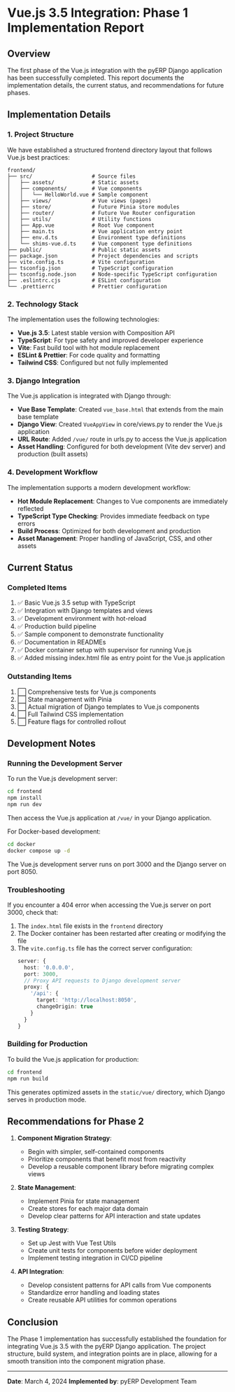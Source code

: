# Vue.js 3.5 Integration: Phase 1 Implementation Report

## Overview

The first phase of the Vue.js integration with the pyERP Django application has been successfully completed. This report documents the implementation details, the current status, and recommendations for future phases.

## Implementation Details

### 1. Project Structure

We have established a structured frontend directory layout that follows Vue.js best practices:

```
frontend/
├── src/                   # Source files
│   ├── assets/            # Static assets
│   ├── components/        # Vue components
│   │   └── HelloWorld.vue # Sample component
│   ├── views/             # Vue views (pages)
│   ├── store/             # Future Pinia store modules
│   ├── router/            # Future Vue Router configuration
│   ├── utils/             # Utility functions
│   ├── App.vue            # Root Vue component
│   ├── main.ts            # Vue application entry point
│   ├── env.d.ts           # Environment type definitions
│   └── shims-vue.d.ts     # Vue component type definitions
├── public/                # Public static assets
├── package.json           # Project dependencies and scripts
├── vite.config.ts         # Vite configuration
├── tsconfig.json          # TypeScript configuration
├── tsconfig.node.json     # Node-specific TypeScript configuration
├── .eslintrc.cjs          # ESLint configuration
└── .prettierrc            # Prettier configuration
```

### 2. Technology Stack

The implementation uses the following technologies:

- **Vue.js 3.5**: Latest stable version with Composition API
- **TypeScript**: For type safety and improved developer experience
- **Vite**: Fast build tool with hot module replacement
- **ESLint & Prettier**: For code quality and formatting
- **Tailwind CSS**: Configured but not fully implemented

### 3. Django Integration

The Vue.js application is integrated with Django through:

- **Vue Base Template**: Created `vue_base.html` that extends from the main base template
- **Django View**: Created `VueAppView` in core/views.py to render the Vue.js application
- **URL Route**: Added `/vue/` route in urls.py to access the Vue.js application
- **Asset Handling**: Configured for both development (Vite dev server) and production (built assets)

### 4. Development Workflow

The implementation supports a modern development workflow:

- **Hot Module Replacement**: Changes to Vue components are immediately reflected
- **TypeScript Type Checking**: Provides immediate feedback on type errors
- **Build Process**: Optimized for both development and production
- **Asset Management**: Proper handling of JavaScript, CSS, and other assets

## Current Status

### Completed Items

1. ✅ Basic Vue.js 3.5 setup with TypeScript
2. ✅ Integration with Django templates and views
3. ✅ Development environment with hot-reload
4. ✅ Production build pipeline
5. ✅ Sample component to demonstrate functionality
6. ✅ Documentation in READMEs
7. ✅ Docker container setup with supervisor for running Vue.js
8. ✅ Added missing index.html file as entry point for the Vue.js application

### Outstanding Items

1. ⬜ Comprehensive tests for Vue.js components
2. ⬜ State management with Pinia
3. ⬜ Actual migration of Django templates to Vue.js components
4. ⬜ Full Tailwind CSS implementation
5. ⬜ Feature flags for controlled rollout

## Development Notes

### Running the Development Server

To run the Vue.js development server:

```bash
cd frontend
npm install
npm run dev
```

Then access the Vue.js application at `/vue/` in your Django application.

For Docker-based development:

```bash
cd docker
docker compose up -d
```

The Vue.js development server runs on port 3000 and the Django server on port 8050.

### Troubleshooting

If you encounter a 404 error when accessing the Vue.js server on port 3000, check that:

1. The `index.html` file exists in the `frontend` directory
2. The Docker container has been restarted after creating or modifying the file
3. The `vite.config.ts` file has the correct server configuration:
   ```typescript
   server: {
     host: '0.0.0.0',
     port: 3000,
     // Proxy API requests to Django development server
     proxy: {
       '/api': {
         target: 'http://localhost:8050',
         changeOrigin: true
       }
     }
   }
   ```

### Building for Production

To build the Vue.js application for production:

```bash
cd frontend
npm run build
```

This generates optimized assets in the `static/vue/` directory, which Django serves in production mode.

## Recommendations for Phase 2

1. **Component Migration Strategy**:
   - Begin with simpler, self-contained components
   - Prioritize components that benefit most from reactivity
   - Develop a reusable component library before migrating complex views

2. **State Management**:
   - Implement Pinia for state management
   - Create stores for each major data domain
   - Develop clear patterns for API interaction and state updates

3. **Testing Strategy**:
   - Set up Jest with Vue Test Utils
   - Create unit tests for components before wider deployment
   - Implement testing integration in CI/CD pipeline

4. **API Integration**:
   - Develop consistent patterns for API calls from Vue components
   - Standardize error handling and loading states
   - Create reusable API utilities for common operations

## Conclusion

The Phase 1 implementation has successfully established the foundation for integrating Vue.js 3.5 with the pyERP Django application. The project structure, build system, and integration points are in place, allowing for a smooth transition into the component migration phase.

---

**Date**: March 4, 2024
**Implemented by**: pyERP Development Team

